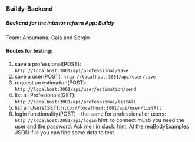 
### Buildy-Backend
##### Backend for the interior reform App: Buildy

Team: Ansumana, Gaia and Sergio
#### Routes for testing:
  1. save a professional(POST): ` http://localhost:3001/api/professional/save `
  2. save a user(POST): ` http://localhost:3001/api/user/save `
  3. request an estimation(POST): ` http://localhost:3001/api/user/estimation/send `
  4. list all Profesionals(GET): ` http://localhost:3001/api/professional/listAll `
  5. list all Users(GET): ` http://localhost:3001/api/user/listAll `
  6. login functionality(POST) - the same for professional or users: ` http://localhost:3001/api/login `
  hint: to connect  mLab you need the user and the password. Ask me i in slack.
  hint: At the reqBodyExamples JSON-file you can find some data to test
